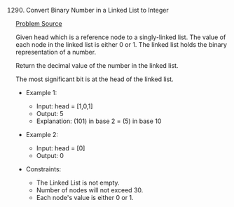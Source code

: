 1290. Convert Binary Number in a Linked List to Integer

[Problem Source](https://leetcode.com/problems/convert-binary-number-in-a-linked-list-to-integer/description/)

Given head which is a reference node to a singly-linked list. The value of each node in the linked list is either 0 or 1. The linked list holds the binary representation of a number.

Return the decimal value of the number in the linked list.

The most significant bit is at the head of the linked list.

* Example 1:

    - Input: head = [1,0,1]
    - Output: 5
    - Explanation: (101) in base 2 = (5) in base 10

* Example 2:

    - Input: head = [0]
    - Output: 0

* Constraints:

    - The Linked List is not empty.
    - Number of nodes will not exceed 30.
    - Each node's value is either 0 or 1.
